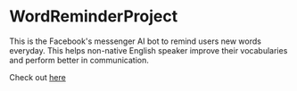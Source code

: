 # WordReminderProject
This is the Facebook's messenger AI bot to remind users new words everyday. 
This helps non-native English speaker improve their vocabularies and perform better in communication.  

Check out [here](https://github.com/WRProject)
